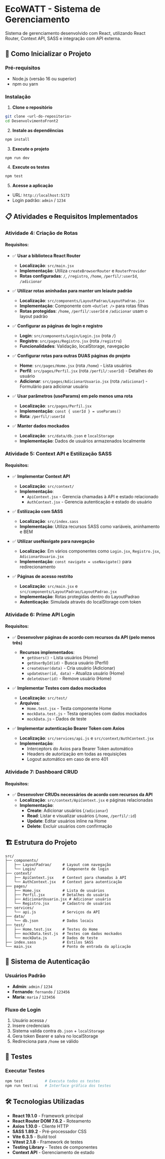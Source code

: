 # EcoWATT - Sistema de Gerenciamento

Sistema de gerenciamento desenvolvido com React, utilizando React Router, Context API, SASS e integração com API externa.

## 🚀 Como Inicializar o Projeto

### Pré-requisitos
- Node.js (versão 16 ou superior)
- npm ou yarn

### Instalação

1. **Clone o repositório**
```bash
git clone <url-do-repositorio>
cd DesenvolvimentoFront2
```

2. **Instale as dependências**
```bash
npm install
```

3. **Execute o projeto**
```bash
npm run dev
```

4. **Execute os testes**
```bash
npm test
```

5. **Acesse a aplicação**
- URL: `http://localhost:5173`
- Login padrão: `admin` / `1234`

## 📋 Atividades e Requisitos Implementados

### Atividade 4: Criação de Rotas

#### Requisitos:
- ✅ **Usar a biblioteca React Router**
  - **Localização**: `src/main.jsx`
  - **Implementação**: Utiliza `createBrowserRouter` e `RouterProvider`
  - **Rotas configuradas**: `/`, `/registro`, `/home`, `/perfil/:userId`, `/adicionar`

- ✅ **Utilizar rotas aninhadas para manter um leiaute padrão**
  - **Localização**: `src/components/LayoutPadrao/LayoutPadrao.jsx`
  - **Implementação**: Componente com `<Outlet />` para rotas filhas
  - **Rotas protegidas**: `/home`, `/perfil/:userId` e `/adicionar` usam o layout padrão

- ✅ **Configurar as páginas de login e registro**
  - **Login**: `src/components/Login/Login.jsx` (rota `/`)
  - **Registro**: `src/pages/Registro.jsx` (rota `/registro`)
  - **Funcionalidades**: Validação, localStorage, navegação

- ✅ **Configurar rotas para outras DUAS páginas do projeto**
  - **Home**: `src/pages/Home.jsx` (rota `/home`) - Lista usuários
  - **Perfil**: `src/pages/Perfil.jsx` (rota `/perfil/:userId`) - Detalhes do usuário
  - **Adicionar**: `src/pages/AdicionarUsuario.jsx` (rota `/adicionar`) - Formulário para adicionar usuário

- ✅ **Usar parâmetros (useParams) em pelo menos uma rota**
  - **Localização**: `src/pages/Perfil.jsx`
  - **Implementação**: `const { userId } = useParams()`
  - **Rota**: `/perfil/:userId`

- ✅ **Manter dados mockados**
  - **Localização**: `src/data/db.json` e `localStorage`
  - **Implementação**: Dados de usuários armazenados localmente

### Atividade 5: Context API e Estilização SASS

#### Requisitos:
- ✅ **Implementar Context API**
  - **Localização**: `src/context/`
  - **Implementação**:
    - `ApiContext.jsx` - Gerencia chamadas à API e estado relacionado
    - `AuthContext.jsx` - Gerencia autenticação e estado do usuário

- ✅ **Estilização com SASS**
  - **Localização**: `src/index.sass`
  - **Implementação**: Utiliza recursos SASS como variáveis, aninhamento e BEM

- ✅ **Utilizar useNavigate para navegação**
  - **Localização**: Em vários componentes como `Login.jsx`, `Registro.jsx`, `AdicionarUsuario.jsx`
  - **Implementação**: `const navigate = useNavigate()` para redirecionamento

- ✅ **Páginas de acesso restrito**
  - **Localização**: `src/main.jsx` e `src/components/LayoutPadrao/LayoutPadrao.jsx`
  - **Implementação**: Rotas protegidas dentro do LayoutPadrao
  - **Autenticação**: Simulada através do localStorage com token

### Atividade 6: Prime API Login

#### Requisitos:
- ✅ **Desenvolver páginas de acordo com recursos da API (pelo menos três)**
  - **Recursos implementados**:
    - `getUsers()` - Lista usuários (Home)
    - `getUserById(id)` - Busca usuário (Perfil)
    - `createUser(data)` - Cria usuário (Adicionar)
    - `updateUser(id, data)` - Atualiza usuário (Home)
    - `deleteUser(id)` - Remove usuário (Home)

- ✅ **Implementar Testes com dados mockados**
  - **Localização**: `src/test/`
  - **Arquivos**:
    - `Home.test.jsx` - Testa componente Home
    - `mockData.test.js` - Testa operações com dados mockados
    - `mockData.js` - Dados de teste

- ✅ **Implementar autenticação Bearer Token com Axios**
  - **Localização**: `src/services/api.js` e `src/context/AuthContext.jsx`
  - **Implementação**: 
    - Interceptors do Axios para Bearer Token automático
    - Headers de autorização em todas as requisições
    - Logout automático em caso de erro 401

### Atividade 7: Dashboard CRUD

#### Requisitos:
- ✅ **Desenvolver CRUDs necessários de acordo com recursos da API**
  - **Localização**: `src/context/ApiContext.jsx` e páginas relacionadas
  - **Implementação**:
    - **Create**: Adicionar usuários (`/adicionar`)
    - **Read**: Listar e visualizar usuários (`/home`, `/perfil/:id`)
    - **Update**: Editar usuários inline na Home
    - **Delete**: Excluir usuários com confirmação

## 🏗️ Estrutura do Projeto

```
src/
├── components/
│   ├── LayoutPadrao/     # Layout com navegação
│   └── Login/            # Componente de login
├── context/
│   ├── ApiContext.jsx    # Context para chamadas à API
│   └── AuthContext.jsx   # Context para autenticação
├── pages/
│   ├── Home.jsx          # Lista de usuários
│   ├── Perfil.jsx        # Detalhes do usuário
│   ├── AdicionarUsuario.jsx # Adicionar usuário
│   └── Registro.jsx      # Cadastro de usuários
├── services/
│   └── api.js            # Serviços da API
├── data/
│   └── db.json           # Dados locais
├── test/
│   ├── Home.test.jsx     # Testes do Home
│   ├── mockData.test.js  # Testes com dados mockados
│   └── mockData.js       # Dados de teste
├── index.sass            # Estilos SASS
└── main.jsx              # Ponto de entrada da aplicação
```

## 🔐 Sistema de Autenticação

### Usuários Padrão
- **Admin**: `admin` / `1234`
- **Fernando**: `fernando` / `123456`
- **Maria**: `maria` / `123456`

### Fluxo de Login
1. Usuário acessa `/`
2. Insere credenciais
3. Sistema valida contra `db.json` + `localStorage`
4. Gera token Bearer e salva no localStorage
5. Redireciona para `/home` se válido

## 🧪 Testes

### Executar Testes
```bash
npm test          # Executa todos os testes
npm run test:ui   # Interface gráfica dos testes
```

## 🛠️ Tecnologias Utilizadas

- **React 19.1.0** - Framework principal
- **React Router DOM 7.6.2** - Roteamento
- **Axios 1.10.0** - Cliente HTTP
- **SASS 1.89.2** - Pré-processador CSS
- **Vite 6.3.5** - Build tool
- **Vitest 2.1.8** - Framework de testes
- **Testing Library** - Testes de componentes
- **Context API** - Gerenciamento de estado